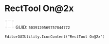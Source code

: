 # RectTool On@2x
![](/img/RectTool%20On@2x.png)
GUID: `5039120569757844772`
```
EditorGUIUtility.IconContent("RectTool On@2x")
```
